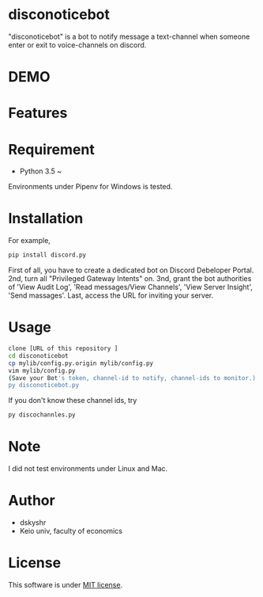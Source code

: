 # disconoticebot
 
"disconoticebot" is a bot to notify message a text-channel when someone enter or exit to voice-channels on discord.


# DEMO

 
# Features
 
 
# Requirement
 
* Python 3.5 ~
 
Environments under Pipenv for Windows is tested.


# Installation

For example,
```bash
pip install discord.py
```

First of all, you have to create a dedicated bot on Discord Debeloper Portal.
2nd, turn all "Privileged Gateway Intents" on.
3nd, grant the bot authorities of 'View Audit Log', 'Read messages/View Channels', 'View Server Insight', 'Send massages'.
Last, access the URL for inviting your server.


# Usage
 
```bash
clone [URL of this repository ]
cd disconoticebot
cp mylib/config.py.origin mylib/config.py
vim mylib/config.py
(Save your Bot's token, channel-id to notify, channel-ids to monitor.)
py disconoticebot.py
```

If you don't know these channel ids, try
```bash
py discochannles.py
```


# Note
 
I did not test environments under Linux and Mac.


# Author
 
* dskyshr
* Keio univ, faculty of economics


# License
 
This software is under [MIT license](https://en.wikipedia.org/wiki/MIT_License).
